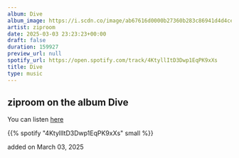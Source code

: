 ```yaml
---
album: Dive
album_image: https://i.scdn.co/image/ab67616d0000b27360b283c86941d4d4cee115cc
artist: ziproom
date: 2025-03-03 23:23:23+00:00
draft: false
duration: 159927
preview_url: null
spotify_url: https://open.spotify.com/track/4KtyllItD3Dwp1EqPK9xXs
title: Dive
type: music
---
```



## ziproom on the album Dive

You can listen [here](https://open.spotify.com/track/4KtyllItD3Dwp1EqPK9xXs)

{{% spotify "4KtyllItD3Dwp1EqPK9xXs" small %}}

added on March 03, 2025